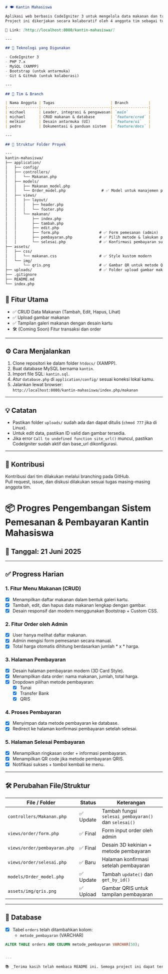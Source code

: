 ```markdown
# 🍽 Kantin Mahasiswa

Aplikasi web berbasis CodeIgniter 3 untuk mengelola data makanan dan transaksi di kantin kampus.  
Project ini dikerjakan secara kolaboratif oleh 4 anggota tim sebagai tugas proyek kuliah.

🔗 Link: [http://localhost:8080/kantin-mahasiswa/]

---

## 🚀 Teknologi yang Digunakan

- CodeIgniter 3
- PHP 7.x
- MySQL (XAMPP)
- Bootstrap (untuk antarmuka)
- Git & GitHub (untuk kolaborasi)

---

## 👥 Tim & Branch

| Nama Anggota | Tugas                         | Branch         |
|--------------|-------------------------------|----------------|
| michael      | Leader, integrasi & pengawasan| `main`         |
| michael      | CRUD makanan & database       | `feature/crud` |
| melkior      | Desain antarmuka (UI)         | `feature/ui`   |
| pedro        | Dokumentasi & panduan sistem  | `feature/docs` |

---

## 📁 Struktur Folder Proyek

---
kantin-mahasiswa/
├── application/
│   ├── config/
│   ├── controllers/
│   │   └── Makanan.php
│   ├── models/
│   │   ├── Makanan_model.php
│   │   └── Order_model.php                # ✅ Model untuk manajemen pesanan
│   ├── views/
│   │   ├── layout/
│   │   │   ├── header.php
│   │   │   └── footer.php
│   │   └── makanan/
│   │       ├── index.php
│   │       ├── tambah.php
│   │       ├── edit.php
│   │       ├── form.php                  # ✅ Form pemesanan (admin)
│   │       ├── pembayaran.php            # ✅ Pilih metode & lakukan pembayaran
│   │       └── selesai.php               # ✅ Konfirmasi pembayaran sukses
├── assets/
│   ├── css/
│   │   └── makanan.css                   # ✅ Style kustom modern
│   └── img/
│       └── qris.png                      # ✅ Gambar QR untuk metode QRIS
├── uploads/                              # ✅ Folder upload gambar makanan
├── .gitignore
├── README.md
└── index.php

```

## 📝 Fitur Utama

- ✅ CRUD Data Makanan (Tambah, Edit, Hapus, Lihat)
- ✅ Upload gambar makanan
- ✅ Tampilan galeri makanan dengan desain kartu
- 🛠 (Coming Soon) Fitur transaksi dan order

---

## ⚙️ Cara Menjalankan

1. Clone repositori ke dalam folder `htdocs/` (XAMPP).
2. Buat database MySQL bernama `kantin`.
3. Import file SQL: `kantin.sql`.
4. Atur `database.php` di `application/config/` sesuai koneksi lokal kamu.
5. Jalankan lewat browser:  
   `http://localhost:8080/kantin-mahasiswa/index.php/makanan`

---

## 💡 Catatan

- Pastikan folder `uploads/` sudah ada dan dapat ditulis (`chmod 777` jika di Linux).
- Untuk edit data, pastikan ID valid dan gambar tersedia.
- Jika error `Call to undefined function site_url()` muncul, pastikan CodeIgniter sudah aktif dan base_url dikonfigurasi.

---

## 🤝 Kontribusi

Kontribusi dari tim dilakukan melalui branching pada GitHub.  
Pull request, issue, dan diskusi dilakukan sesuai tugas masing-masing anggota tim.

# 📦 Progres Pengembangan Sistem Pemesanan & Pembayaran Kantin Mahasiswa

## 📅 Tanggal: 21 Juni 2025

---

## ✅ Progress Harian

### 1. Fitur Menu Makanan (CRUD)
- [x] Menampilkan daftar makanan dalam bentuk galeri kartu.
- [x] Tambah, edit, dan hapus data makanan lengkap dengan gambar.
- [x] Desain responsif dan modern menggunakan Bootstrap + Custom CSS.

### 2. Fitur Order oleh Admin
- [x] User hanya melihat daftar makanan.
- [x] Admin mengisi form pemesanan secara manual.
- [x] Total harga otomatis dihitung berdasarkan jumlah * x * harga.

### 3. Halaman Pembayaran
- [x] Desain halaman pembayaran modern (3D Card Style).
- [x] Menampilkan data order: nama makanan, jumlah, total harga.
- [x] Dropdown pilihan metode pembayaran:
  - [x] Tunai
  - [x] Transfer Bank
  - [x] QRIS

### 4. Proses Pembayaran
- [x] Menyimpan data metode pembayaran ke database.
- [x] Redirect ke halaman konfirmasi pembayaran setelah selesai.

### 5. Halaman Selesai Pembayaran
- [x] Menampilkan ringkasan order + informasi pembayaran.
- [x] Menampilkan QR code jika metode pembayaran QRIS.
- [x] Notifikasi sukses + tombol kembali ke menu.

---

## 🛠️ Perubahan File/Struktur

| File / Folder                            | Status      | Keterangan                             |
|------------------------------------------|-------------|----------------------------------------|
| `controllers/Makanan.php`                | ✅ Update    | Tambah fungsi `selesai_pembayaran()` dan `selesai()` |
| `views/order/form.php`                   | ✅ Final     | Form input order oleh admin            |
| `views/order/pembayaran.php`             | ✅ Final     | Desain 3D kekinian + metode pembayaran |
| `views/order/selesai.php`                | ✅ Baru      | Halaman konfirmasi setelah pembayaran  |
| `models/Order_model.php`                 | ✅ Update    | Tambah `update()` dan `get_by_id()`    |
| `assets/img/qris.png`                    | ✅ Upload    | Gambar QRIS untuk tampilan pembayaran  |

---

## 🔧 Database

- [x] Tabel `orders` telah ditambahkan kolom:
  - `metode_pembayaran` (VARCHAR)

```sql
ALTER TABLE orders ADD COLUMN metode_pembayaran VARCHAR(50);


---

📚 _Terima kasih telah membaca README ini. Semoga project ini dapat terus dikembangkan ke tahap produksi!_
```


